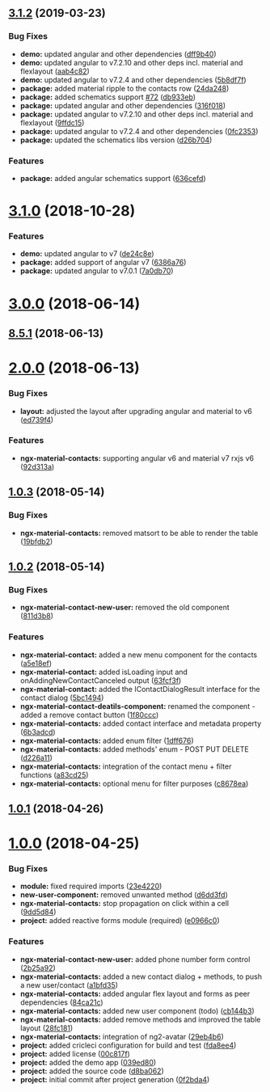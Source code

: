 ## [3.1.2](https://github.com/angular-material-extensions/contacts/compare/v3.1.0...v3.1.2) (2019-03-23)


### Bug Fixes

* **demo:** updated angular and other dependencies ([dff9b40](https://github.com/angular-material-extensions/contacts/commit/dff9b40))
* **demo:** updated angular to v7.2.10 and other deps incl. material and flexlayout ([aab4c82](https://github.com/angular-material-extensions/contacts/commit/aab4c82))
* **demo:** updated angular to v7.2.4 and other dependencies ([5b8df7f](https://github.com/angular-material-extensions/contacts/commit/5b8df7f))
* **package:** added material ripple to the contacts row ([24da248](https://github.com/angular-material-extensions/contacts/commit/24da248))
* **package:** added schematics support [#72](https://github.com/angular-material-extensions/contacts/issues/72) ([db933eb](https://github.com/angular-material-extensions/contacts/commit/db933eb))
* **package:** updated angular and other dependencies ([316f018](https://github.com/angular-material-extensions/contacts/commit/316f018))
* **package:** updated angular to v7.2.10 and other deps incl. material and flexlayout ([9ffdc15](https://github.com/angular-material-extensions/contacts/commit/9ffdc15))
* **package:** updated angular to v7.2.4 and other dependencies ([0fc2353](https://github.com/angular-material-extensions/contacts/commit/0fc2353))
* **package:** updated the schematics libs version ([d26b704](https://github.com/angular-material-extensions/contacts/commit/d26b704))


### Features

* **package:** added angular schematics support ([636cefd](https://github.com/angular-material-extensions/contacts/commit/636cefd))



# [3.1.0](https://github.com/angular-material-extensions/contacts/compare/v3.0.0...v3.1.0) (2018-10-28)


### Features

* **demo:** updated angular to v7 ([de24c8e](https://github.com/angular-material-extensions/contacts/commit/de24c8e))
* **package:** added support of angular v7 ([6386a76](https://github.com/angular-material-extensions/contacts/commit/6386a76))
* **package:** updated angular to v7.0.1 ([7a0db70](https://github.com/angular-material-extensions/contacts/commit/7a0db70))



# [3.0.0](https://github.com/angular-material-extensions/contacts/compare/8.5.1...v3.0.0) (2018-06-14)



## [8.5.1](https://github.com/angular-material-extensions/contacts/compare/4.14.109...8.5.1) (2018-06-13)



# [2.0.0](https://github.com/angular-material-extensions/contacts/compare/v1.0.3...v2.0.0) (2018-06-13)


### Bug Fixes

* **layout:** adjusted the layout after upgrading angular and material to v6 ([ed739f4](https://github.com/angular-material-extensions/contacts/commit/ed739f4))


### Features

* **ngx-material-contacts:** supporting angular v6 and material v7  rxjs v6 ([92d313a](https://github.com/angular-material-extensions/contacts/commit/92d313a))



## [1.0.3](https://github.com/angular-material-extensions/contacts/compare/v1.0.2...v1.0.3) (2018-05-14)


### Bug Fixes

* **ngx-material-contacts:** removed matsort to be able to render the table ([19bfdb2](https://github.com/angular-material-extensions/contacts/commit/19bfdb2))



## [1.0.2](https://github.com/angular-material-extensions/contacts/compare/v1.0.1...v1.0.2) (2018-05-14)


### Bug Fixes

* **ngx-material-contact-new-user:** removed the old component ([811d3b8](https://github.com/angular-material-extensions/contacts/commit/811d3b8))


### Features

* **ngx-material-contact:** added a new menu component for the contacts ([a5e18ef](https://github.com/angular-material-extensions/contacts/commit/a5e18ef))
* **ngx-material-contact:** added isLoading input and onAddingNewContactCanceled output ([63fcf3f](https://github.com/angular-material-extensions/contacts/commit/63fcf3f))
* **ngx-material-contact:** added the IContactDialogResult interface for the contact dialog ([5bc1494](https://github.com/angular-material-extensions/contacts/commit/5bc1494))
* **ngx-material-contact-deatils-component:** renamed the component - added a remove contact button ([1f80ccc](https://github.com/angular-material-extensions/contacts/commit/1f80ccc))
* **ngx-material-contacts:** added contact interface and metadata property ([6b3adcd](https://github.com/angular-material-extensions/contacts/commit/6b3adcd))
* **ngx-material-contacts:** added enum filter ([1dff676](https://github.com/angular-material-extensions/contacts/commit/1dff676))
* **ngx-material-contacts:** added methods' enum - POST PUT DELETE ([d226a11](https://github.com/angular-material-extensions/contacts/commit/d226a11))
* **ngx-material-contacts:** integration of the contact menu + filter functions ([a83cd25](https://github.com/angular-material-extensions/contacts/commit/a83cd25))
* **ngx-material-contacts:** optional menu for filter purposes ([c8678ea](https://github.com/angular-material-extensions/contacts/commit/c8678ea))



## [1.0.1](https://github.com/angular-material-extensions/contacts/compare/v1.0.0...v1.0.1) (2018-04-26)



# [1.0.0](https://github.com/angular-material-extensions/contacts/compare/0f2bda4...v1.0.0) (2018-04-25)


### Bug Fixes

* **module:** fixed required imports ([23e4220](https://github.com/angular-material-extensions/contacts/commit/23e4220))
* **new-user-component:** removed unwanted method ([d6dd3fd](https://github.com/angular-material-extensions/contacts/commit/d6dd3fd))
* **ngx-material-contacts:** stop propagation on click within a cell ([9dd5d84](https://github.com/angular-material-extensions/contacts/commit/9dd5d84))
* **project:** added reactive forms module (required) ([e0966c0](https://github.com/angular-material-extensions/contacts/commit/e0966c0))


### Features

* **ngx-material-contact-new-user:** added phone number form control ([2b25a92](https://github.com/angular-material-extensions/contacts/commit/2b25a92))
* **ngx-material-contacts:** added a new contact dialog + methods, to push a new user/contact ([a1bfd35](https://github.com/angular-material-extensions/contacts/commit/a1bfd35))
* **ngx-material-contacts:** added angular flex layout and forms as peer dependencies ([84ca21c](https://github.com/angular-material-extensions/contacts/commit/84ca21c))
* **ngx-material-contacts:** added new user component (todo) ([cb144b3](https://github.com/angular-material-extensions/contacts/commit/cb144b3))
* **ngx-material-contacts:** added remove methods and improved the table layout ([28fc181](https://github.com/angular-material-extensions/contacts/commit/28fc181))
* **ngx-material-contacts:** integration of ng2-avatar ([29eb4b6](https://github.com/angular-material-extensions/contacts/commit/29eb4b6))
* **project:** added cricleci configuration for build and test ([fda8ee4](https://github.com/angular-material-extensions/contacts/commit/fda8ee4))
* **project:** added license ([00c817f](https://github.com/angular-material-extensions/contacts/commit/00c817f))
* **project:** added the demo app ([039ed80](https://github.com/angular-material-extensions/contacts/commit/039ed80))
* **project:** added the source code ([d8ba062](https://github.com/angular-material-extensions/contacts/commit/d8ba062))
* **project:** initial commit after project generation ([0f2bda4](https://github.com/angular-material-extensions/contacts/commit/0f2bda4))



